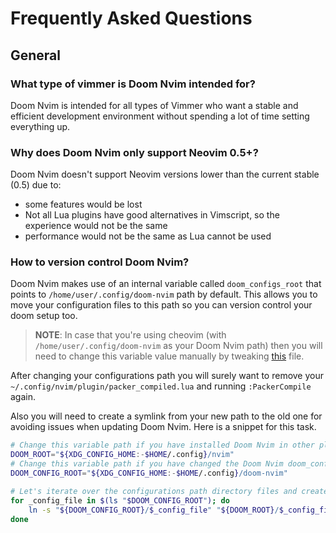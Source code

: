 # Frequently Asked Questions

## General

### What type of vimmer is Doom Nvim intended for?

Doom Nvim is intended for all types of Vimmer who want a stable and efficient
development environment without spending a lot of time setting everything up.

### Why does Doom Nvim only support Neovim 0.5+?

Doom Nvim doesn't support Neovim versions lower than the current stable (0.5) due to:

- some features would be lost
- Not all Lua plugins have good alternatives in Vimscript, so the experience
  would not be the same
- performance would not be the same as Lua cannot be used

### How to version control Doom Nvim?

Doom Nvim makes use of an internal variable called `doom_configs_root` that points
to `/home/user/.config/doom-nvim` path by default. This allows you to move your
configuration files to this path so you can version control your doom setup too.

> **NOTE**: In case that you're using cheovim (with `/home/user/.config/doom-nvim`
> as your Doom Nvim path) then you will need to change this variable value manually
> by tweaking [this](../lua/doom/utils/init.lua) file.

After changing your configurations path you will surely want to remove your
`~/.config/nvim/plugin/packer_compiled.lua` and running `:PackerCompile` again.

Also you will need to create a symlink from your new path to the old one for
avoiding issues when updating Doom Nvim. Here is a snippet for this task.

```sh
# Change this variable path if you have installed Doom Nvim in other place
DOOM_ROOT="${XDG_CONFIG_HOME:-$HOME/.config}/nvim"
# Change this variable path if you have changed the Doom Nvim doom_configs_root variable
DOOM_CONFIG_ROOT="${XDG_CONFIG_HOME:-$HOME/.config}/doom-nvim"

# Let's iterate over the configurations path directory files and create a symlink for them
for _config_file in $(ls "$DOOM_CONFIG_ROOT"); do
    ln -s "${DOOM_CONFIG_ROOT}/$_config_file" "${DOOM_ROOT}/$_config_file"
done
```
